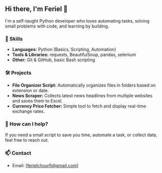 ## Hi there, I'm Feriel 👋

I'm a self-taught Python developer who loves automating tasks, solving small problems with code, and learning by building.

### 🔧 Skills
- **Languages:** Python (Basics, Scripting, Automation)
- **Tools & Libraries:** requests, BeautifulSoup, pandas, selenium
- **Other:** Git & GitHub, basic Bash scripting

### 🛠️ Projects
- **File Organizer Script:** Automatically organizes files in folders based on extension or date.
- **News Scraper:** Collects latest news headlines from multiple websites and saves them to Excel.
- **Currency Price Fetcher:** Simple tool to fetch and display real-time exchange rates.

### 💬 How can I help?
If you need a small script to save you time, automate a task, or collect data, feel free to reach out.

### 📫 Contact
- Email: [ferielchourfi@gmail.com]
